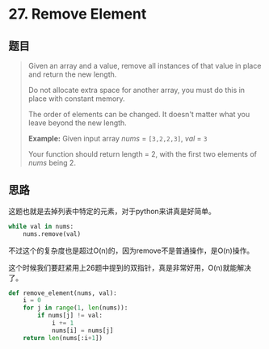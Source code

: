# 27. Remove Element          

## 题目

> Given an array and a value, remove all instances of that value in place and return the new length.
>
> Do not allocate extra space for another array, you must do this in place with constant memory.
>
> The order of elements can be changed. It doesn't matter what you leave beyond the new length.
>
> **Example:**
> Given input array *nums* = `[3,2,2,3]`, *val* = `3`
>
> Your function should return length = 2, with the first two elements of *nums* being 2.

## 思路

这题也就是去掉列表中特定的元素，对于python来讲真是好简单。

```python
while val in nums:
	nums.remove(val)
```

不过这个的复杂度也是超过O(n)的，因为remove不是普通操作，是O(n)操作。

这个时候我们要赶紧用上26题中提到的双指针，真是非常好用，O(n)就能解决了。

```python
def remove_element(nums, val):
	i = 0
    for j in range(1, len(nums)):
        if nums[j] != val:
            i += 1
            nums[i] = nums[j]
    return len(nums[:i+1])
```


